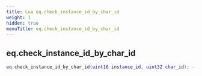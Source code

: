 ```yaml
---
title: Lua eq.check_instance_id_by_char_id
weight: 1
hidden: true
menuTitle: eq.check_instance_id_by_char_id
---
```

## eq.check_instance_id_by_char_id
```lua
eq.check_instance_id_by_char_id(uint16 instance_id, uint32 char_id); -- bool
```